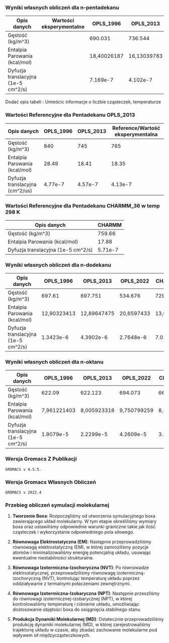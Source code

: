 ### Wyniki własnych obliczeń dla n-pentadekanu

| Opis danych     |Wartości eksperymentalne | OPLS_1996       | OPLS_2013   | OPLS_2022   | CHARMM_36 |
|-----------------|--|-----------------|--------------|-------------|-----------|
| Gęstość  (kg/m^3)   | | 690.031        | 736.544      | 768.962    | 747.693  | 
| Entalpia Parowania (kcal/mol)     | | 18,40026187        | 16,13039783    | 27,03467998   | 16,19421346  | 
| Dyfuzja translacyjna  (1e-5 cm^2/s)    | | 7.169e-7      | 4.102e-7     | 2.845e-7    | 5.224e-7  | 

Dodać opis tabeli : Umieścic informacje o liczbie cząsteczek, temperaturze
### Wartości Referencyjne dla Pentadekanu OPLS_2013
| Opis danych     | OPLS_1996 | OPLS_2013 | Reference/Wartość eksperymentalna |
|-----------------|-----------------|------------|-------------|
| Gęstość  (kg/m^3)   | 840 |  745  | 765 
| Entalpia Parowania (kcal/mol)     | 28.49  |   18.41 | 18.35    
| Dyfuzja translacyjna  (cm^2/us)    | 4.77e-7 |  4.57e-7 | 4.13e-7

### Wartości Referencyjne dla Pentadekanu CHARMM_36 w temp 298 K
| Opis danych     | CHARMM |
|-----------------|-----------------|
| Gęstość  (kg/m^3)   | 759.66   
| Entalpia Parowania (kcal/mol)     | 17.88   
| Dyfuzja translacyjna  (1e-5 cm^2/s)    | 	5.71e-7

### Wyniki własnych obliczeń dla n-dodekanu
| Opis danych     | OPLS_1996       | OPLS_2013   | OPLS_2022   | CHARMM_36 |
|-----------------|-----------------|--------------|-------------|-----------|
| Gęstość  (kg/m^3)   |  697.61     |   697.751  | 534.676  |  729.296    |
| Entalpia Parowania (kcal/mol)     | 12,90323413  |  12,89647475   | 20,6597433   | 13,07980533  | 
| Dyfuzja translacyjna  (1e-5 cm^2/s)    |   1.3423e-6   |  4.3902e-6   |  2.7648e-6   |  7.0291e-6 | 


### Wyniki własnych obliczeń dla n-oktanu
| Opis danych     | OPLS_1996       | OPLS_2013   | OPLS_2022   | CHARMM_36 |
|-----------------|-----------------|--------------|-------------|-----------|
| Gęstość  (kg/m^3)   |   622.09    |  622.123  | 694.073  |   665.283    |
| Entalpia Parowania (kcal/mol)     |  7,961221403 |   8,005923318  |  9,750799259  | 8,581317562  | 
| Dyfuzja translacyjna  (1e-5 cm^2/s)    |   1.9079e-5   |   2.2299e-5  |  	4.2609e-5 | 3.3454e-5 | 


### Wersja Gromacs Z Publikacji 
    GROMACS v 4.5.5.
### Wersja Gromacs Własnych Obliczeń
    GROMACS v 2022.4
### Przebieg obliczeń symulacji molekularnej

1. **Tworzenie Boxa**:
   Rozpoczęliśmy od utworzenia symulacyjnego boxa zawierającego układ molekularny. W tym etapie określiliśmy wymiary boxa oraz ustawiliśmy odpowiednie warunki graniczne takie jak ilość cząsteczek i wykorzystanie odpowiedniego pola siłowego.

2. **Równowaga Elektrostatyczna (EM)**:
   Następnie przeprowadziliśmy równowagę elektrostatyczną (EM), w której zamroziliśmy pozycje atomów i minimalizowaliśmy energię potencjalną układu, usuwając ewentualne niestabilności strukturalne.

3. **Równowaga Izotermiczna-Izochoryczna (NVT)**:
   Po równowadze elektrostatycznej, przeprowadziliśmy równowagę izotermiczną-izochoryczną (NVT), kontrolując temperaturę układu poprzez oddziaływanie z termalnymi połaczeniami zewnętrznymi.

4. **Równowaga Izotermiczna-Izobaryczna (NPT)**:
   Następnie przeszliśmy do równowagi izotermicznej-izobarycznej (NPT), w której kontrolowaliśmy temperaturę i ciśnienie układu, umożliwiając dostosowanie objętości boxa do osiągnięcia stabilnego stanu.

5. **Produkcja Dynamiki Molekularnej (MD)**:
   Ostatecznie przeprowadziliśmy produkcję dynamiki molekularnej (MD), w której zarejestrowaliśmy trajektorię układu w czasie, aby zbadać zachowanie molekularne pod wpływem sił międzycząsteczkowych.

